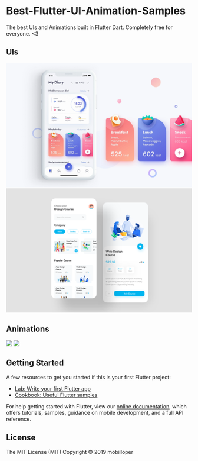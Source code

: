 # Best-Flutter-UI-Animation-Samples
The best UIs and Animations built in Flutter Dart. Completely free for everyone. <3

## UIs
![Image](assets/fitness_app/fitness_app.png)
![Image](assets/design_course/design_course.png)

## Animations

<img src="images/fitness_app.gif" height="300em" />
<img src="images/design_course.gif" height="300em" />

## Getting Started

A few resources to get you started if this is your first Flutter project:

- [Lab: Write your first Flutter app](https://flutter.dev/docs/get-started/codelab)
- [Cookbook: Useful Flutter samples](https://flutter.dev/docs/cookbook)

For help getting started with Flutter, view our
[online documentation](https://flutter.dev/docs), which offers tutorials,
samples, guidance on mobile development, and a full API reference.

## License
The MIT License (MIT)
Copyright © 2019 mobilloper
